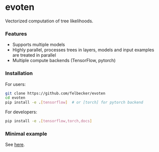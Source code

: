 # evoten

Vectorized computation of tree likelihoods.

### Features
- Supports multiple models
- Highly parallel, processes trees in layers, models and input examples are treated in parallel
- Multiple compute backends (TensorFlow, pytorch)

### Installation

For users:

```bash
git clone https://github.com/felbecker/evoten
cd evoten
pip install -e .[tensorflow]  # or [torch] for pytorch backend
```

For developers:

```bash
pip install -e .[tensorflow,torch,docs]
```


### Minimal example

See [here](https://github.com/felbecker/TensorTree/blob/main/test/example.ipynb).


